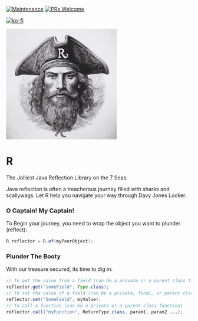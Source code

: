 [![Maintenance](https://img.shields.io/badge/Maintained%3F-yes-green.svg)](https://GitHub.com/Naereen/StrapDown.js/graphs/commit-activity)
[![PRs Welcome](https://img.shields.io/badge/PRs-welcome-brightgreen.svg?style=flat-square)](http://makeapullrequest.com)

[![ko-fi](https://ko-fi.com/img/githubbutton_sm.svg)](https://ko-fi.com/G2G4DZF4D)

<img src="https://raw.githubusercontent.com/MrNavaStar/R/main/pirate.jpg" width="300" height="300">

# R
The Jolliest Java Reflection Library on the 7 Seas.

Java reflection is often a treacherous journey filled with sharks and scallywags. Let R help you navigate your way through Davy Jones Locker.

### O Captain! My Captain!
To Begin your journey, you need to wrap the object you want to plunder (reflect):
```java
R reflector = R.of(myPoorObject);
```

### Plunder The Booty
With our treasure secured, its time to dig in:
```java
// To get the value from a field (can be a private or a parent class field)
reflector.get("someField", Type.class);
// To set the value of a field (can be a private, final, or parent class field)
reflector.set("SomeField", myValue);
// To call a function (can be a private or a parent class function)
reflector.call("myFunction", ReturnType.class, param1, param2 ...);
```
